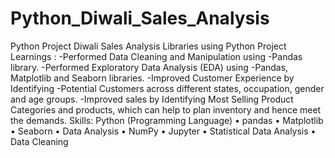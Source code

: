 # Python_Diwali_Sales_Analysis
Python Project
Diwali Sales Analysis Libraries using Python
Project Learnings :
-Performed Data Cleaning and Manipulation using
-Pandas library.
-Performed Exploratory Data Analysis (EDA) using
-Pandas, Matplotlib and Seaborn libraries.
-Improved Customer Experience by Identifying
-Potential Customers across different states, occupation, gender and age groups.
-Improved sales by Identifying Most Selling Product Categories and products, which can help to plan inventory and hence meet the demands.
Skills: Python (Programming Language) • pandas • Matplotlib • Seaborn • Data Analysis • NumPy • Jupyter • Statistical Data Analysis • Data Cleaning

